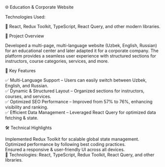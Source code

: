 🌐 Education & Corporate Website

Technologies Used:

🚀 React, Redux Toolkit, TypeScript, React Query, and other modern libraries.

📌 Project Overview

Developed a multi-page, multi-language website (Uzbek, English, Russian) for an educational center and later adapted it for a corporate company. The platform provides a seamless user experience with structured sections for instructors, course categories, services, and more.

🎯 Key Features

✅ Multi-Language Support – Users can easily switch between Uzbek, English, and Russian. <br>
✅ Dynamic & Structured Layout – Organized sections for instructors, courses, and services. <br>
✅ Optimized SEO Performance – Improved from 57% to 76%, enhancing visibility and ranking. <br>
✅ Efficient Data Management – Leveraged React Query for optimized data fetching & state.

🛠 Technical Highlights

Implemented Redux Toolkit for scalable global state management. <br>
Optimized performance by following best coding practices. <br>
Ensured a responsive & user-friendly UI across all devices. <br>
🚀 Technologies: React, TypeScript, Redux Toolkit, React Query, and other libraries.